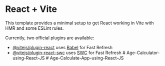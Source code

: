 # React + Vite

This template provides a minimal setup to get React working in Vite with HMR and some ESLint rules.

Currently, two official plugins are available:

- [@vitejs/plugin-react](https://github.com/vitejs/vite-plugin-react/blob/main/packages/plugin-react/README.md) uses [Babel](https://babeljs.io/) for Fast Refresh
- [@vitejs/plugin-react-swc](https://github.com/vitejs/vite-plugin-react-swc) uses [SWC](https://swc.rs/) for Fast Refresh
#   A g e - C a l c u l a t o r - u s i n g - R e a c t - J S  
 #   A g e - C a l c u l a t e - A p p - u s i n g - R e a c t - J S  
 